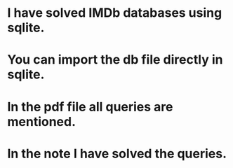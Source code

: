# I have solved IMDb databases using sqlite.
# You can import the db file directly in sqlite.
# In the pdf file all queries are mentioned.
# In the note I have solved the queries.
